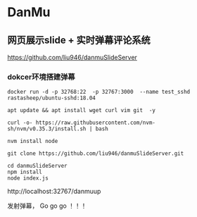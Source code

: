 # DanMu


##  网页展示slide + 实时弹幕评论系统   
https://github.com/liu946/danmuSlideServer

###  dokcer环境搭建弹幕
```
docker run -d -p 32768:22  -p 32767:3000  --name test_sshd rastasheep/ubuntu-sshd:18.04

apt update && apt install wget curl vim git  -y

curl -o- https://raw.githubusercontent.com/nvm-sh/nvm/v0.35.3/install.sh | bash

nvm install node 

git clone https://github.com/liu946/danmuSlideServer.git

cd danmuSlideServer
npm install
node index.js

```


http://localhost:32767/danmuup

发射弹幕， Go  go  go ！！！

